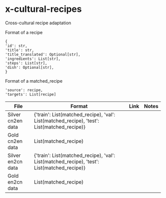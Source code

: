 # x-cultural-recipes
Cross-cultural recipe adaptation

Format of a recipe 

```
{
'id': str,
'title': str,
'title_translated': Optional[str],
'ingredients': List[str],
'steps': List[str],
'dish': Optional[str],
}
```

Format of a matched_recipe

```
'source': recipe,
'targets': List[recipe]
```


| File  |  Format | Link  | Notes  | 
|---|---|---|---|
| Silver cn2en data  | {'train': List(matched_recipe), 'val': List(matched_recipe), 'test': List(matched_recipe)} |   |   |   
| Gold cn2en data  |  List(matched_recipe) |   |   |   
| Silver en2cn data  | {'train': List(matched_recipe), 'val': List(matched_recipe), 'test': List(matched_recipe)} |   |   |   
| Gold en2cn data  |  List(matched_recipe)  |   |   |   

